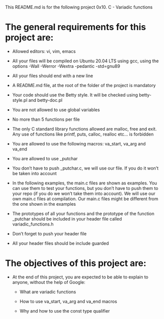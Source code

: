 This README.md is for the following project 0x10. C - Variadic functions

# The general requirements for this project are:

- Allowed editors: vi, vim, emacs

- All your files will be compiled on Ubuntu 20.04 LTS using gcc, using the options -Wall -Werror -Wextra -pedantic -std=gnu89

- All your files should end with a new line

- A README.md file, at the root of the folder of the project is mandatory

- Your code should use the Betty style. It will be checked using betty-style.pl and betty-doc.pl

- You are not allowed to use global variables

- No more than 5 functions per file

- The only C standard library functions allowed are malloc, free and exit. Any use of functions like printf, puts, calloc, realloc etc… is forbidden

- You are allowed to use the following macros: va_start, va_arg and va_end

- You are allowed to use _putchar

- You don’t have to push _putchar.c, we will use our file. If you do it won’t be taken into account

- In the following examples, the main.c files are shown as examples. You can use them to test your functions, but you don’t have to push them to your repo (if you do we won’t take them into account). We will use our own main.c files at compilation. Our main.c files might be different from the one shown in the examples

- The prototypes of all your functions and the prototype of the function _putchar should be included in your header file called variadic_functions.h

- Don’t forget to push your header file

- All your header files should be include guarded


# The objectives of this project are:

- At the end of this project, you are expected to be able to explain to anyone, without the help of Google:

	- What are variadic functions

	- How to use va_start, va_arg and va_end macros

	- Why and how to use the const type qualifier
